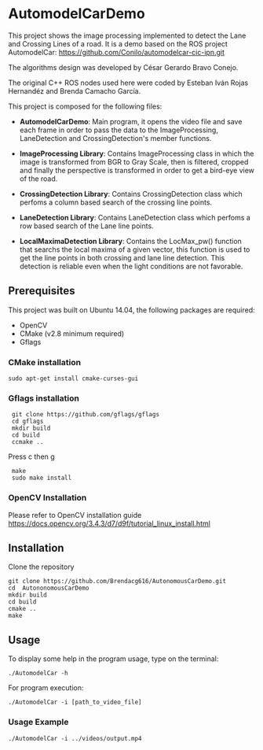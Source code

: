 # AutomodelCarDemo

This project shows the image processing implemented to detect the Lane and Crossing Lines of a road. It is a demo based on the ROS project AutomodelCar: https://github.com/Conilo/automodelcar-cic-ipn.git

The algorithms design was developed by César Gerardo Bravo Conejo.

The original C++ ROS nodes used here were coded by Esteban Iván Rojas Hernandéz and Brenda Camacho García.

This project is composed for the following files:

  * **AutomodelCarDemo**: Main program, it opens the video file and save each frame in order to pass the data to the ImageProcessing, LaneDetection and CrossingDetection's member functions.
  
  * **ImageProcessing Library**: Contains ImageProcessing class in which the image is transformed from BGR to Gray Scale, then is filtered, cropped  and finally the perspective is transformed  in order to get a bird-eye view of the road.
  
  * **CrossingDetection Library**: Contains CrossingDetection class which perfoms a column based search of the crossing line points.
  
  * **LaneDetection Library**: Contains LaneDetection class which perfoms a row based search of the Lane line points.
  
  * **LocalMaximaDetection Library**: Contains the LocMax_pw() function that searchs the local maxima of a given vector, this function is used to get the line points in both crossing and lane line detection. This detection is reliable even when the light conditions are not favorable.
  
## Prerequisites

This project was built on Ubuntu 14.04, the following packages are required:

  * OpenCV
  * CMake (v2.8 minimum required)
  * Gflags
  
 ### CMake installation
```
sudo apt-get install cmake-curses-gui
 ```
  
### Gflags installation
```
 git clone https://github.com/gflags/gflags
 cd gflags
 mkdir build
 cd build
 ccmake ..
 ```
 
Press c  then g

```
 make
 sudo make install
```
### OpenCV Installation
Please refer to OpenCV installation guide https://docs.opencv.org/3.4.3/d7/d9f/tutorial_linux_install.html

## Installation
Clone the repository
```
git clone https://github.com/Brendacg616/AutonomousCarDemo.git
cd  AutononomousCarDemo
mkdir build
cd build
cmake ..
make
```
## Usage
To display some help in the program usage, type on the terminal:
```
./AutomodelCar -h
```
For program execution:
```
./AutomodelCar -i [path_to_video_file]
```
### Usage Example
```
./AutomodelCar -i ../videos/output.mp4
```

